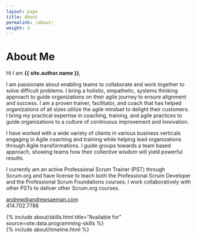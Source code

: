 ```yaml
---
layout: page
title: About
permalink: /about/
weight: 3
---
```


# **About Me**

Hi I am **{{ site.author.name }}**,

I am passionate about enabling teams to collaborate and work together to solve difficult problems. I bring a holistic, empathetic, systems thinking approach to guide organizations on their agile journey to ensure alignment and success. I am a proven trainer, facilitator, and coach that has helped organizations of all sizes utilize the agile mindset to delight their customers. I bring my practical expertise in coaching, training, and agile practices to guide organizations to a culture of continuous improvement and innovation.

I have worked with a wide variety of clients in various business verticals engaging in Agile coaching and training while helping lead organizations through Agile transformations. I guide groups towards a team based approach, showing teams how their collective wisdom will yield powerful results.

I currently am an active Professional Scrum Trainer (PST) through Scrum.org and have license to teach both the Professional Scrum Developer and the Professional Scrum Foundations courses. I work collaboratively with other PSTs to deliver other Scrum.org courses.

<div class="row justify-content-center align-items-center p-4">
  <div class="col-lg-4 col-md-6 text-center mt-4">
    <p><a href="mailto:andrew@andrewsaeman.com">andrew@andrewsaeman.com</a><br />414.702.7786</p>
  </div>
</div>

<div class="row">
{% include about/skills.html title="Available for" source=site.data.programming-skills %}
</div>

<div class="row">
{% include about/timeline.html %}
</div>